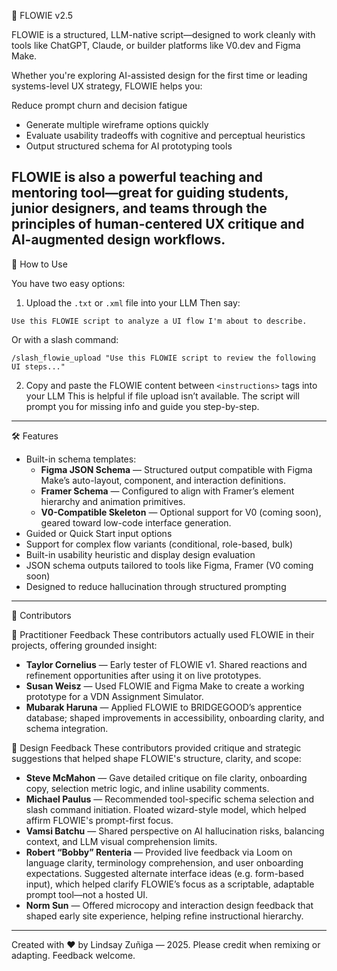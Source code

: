 🧩 FLOWIE v2.5

FLOWIE is a structured, LLM-native script—designed to work cleanly with tools like ChatGPT, Claude, or builder platforms like V0.dev and Figma Make.

Whether you're exploring AI-assisted design for the first time or leading systems-level UX strategy, FLOWIE helps you:

Reduce prompt churn and decision fatigue
- Generate multiple wireframe options quickly
- Evaluate usability tradeoffs with cognitive and perceptual heuristics
- Output structured schema for AI prototyping tools

FLOWIE is also a powerful teaching and mentoring tool—great for guiding students, junior designers, and teams through the principles of human-centered UX critique and AI-augmented design workflows.
---

🚀 How to Use

You have two easy options:

1. Upload the `.txt` or `.xml` file into your LLM
Then say:
``` 
Use this FLOWIE script to analyze a UI flow I'm about to describe.
```

Or with a slash command:
``` 
/slash_flowie_upload "Use this FLOWIE script to review the following UI steps..."
```

2. Copy and paste the FLOWIE content between `<instructions>` tags into your LLM
This is helpful if file upload isn’t available. The script will prompt you for missing info and guide you step-by-step.

---

🛠️ Features
- Built-in schema templates:
  - **Figma JSON Schema** — Structured output compatible with Figma Make’s auto-layout, component, and interaction definitions.
  - **Framer Schema** — Configured to align with Framer’s element hierarchy and animation primitives.
  - **V0-Compatible Skeleton** — Optional support for V0 (coming soon), geared toward low-code interface generation.
- Guided or Quick Start input options
- Support for complex flow variants (conditional, role-based, bulk)
- Built-in usability heuristic and display design evaluation
- JSON schema outputs tailored to tools like Figma, Framer (V0 coming soon)
- Designed to reduce hallucination through structured prompting

---

🙌 Contributors

🧪 Practitioner Feedback
These contributors actually used FLOWIE in their projects, offering grounded insight:

- **Taylor Cornelius** — Early tester of FLOWIE v1. Shared reactions and refinement opportunities after using it on live prototypes.
- **Susan Weisz** — Used FLOWIE and Figma Make to create a working prototype for a VDN Assignment Simulator.
- **Mubarak Haruna** — Applied FLOWIE to BRIDGEGOOD’s apprentice database; shaped improvements in accessibility, onboarding clarity, and schema integration.

🧠 Design Feedback
These contributors provided critique and strategic suggestions that helped shape FLOWIE's structure, clarity, and scope:

- **Steve McMahon** — Gave detailed critique on file clarity, onboarding copy, selection metric logic, and inline usability comments.
- **Michael Paulus** — Recommended tool-specific schema selection and slash command initiation. Floated wizard-style model, which helped affirm FLOWIE's prompt-first focus.
- **Vamsi Batchu** — Shared perspective on AI hallucination risks, balancing context, and LLM visual comprehension limits.
- **Robert “Bobby” Renteria** — Provided live feedback via Loom on language clarity, terminology comprehension, and user onboarding expectations. Suggested alternate interface ideas (e.g. form-based input), which helped clarify FLOWIE’s focus as a scriptable, adaptable prompt tool—not a hosted UI.
- **Norm Sun** — Offered microcopy and interaction design feedback that shaped early site experience, helping refine instructional hierarchy.

---

Created with ❤️ by Lindsay Zuñiga — 2025. Please credit when remixing or adapting. Feedback welcome.
